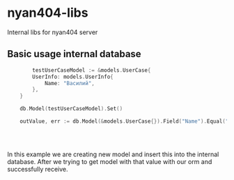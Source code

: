# nyan404-libs

Internal libs for nyan404 server
## Basic usage internal database
```go
    	testUserCaseModel := &models.UserCase{
		UserInfo: models.UserInfo{
			Name: "Василий",
		},
	}

	db.Model(testUserCaseModel).Set()

	outValue, err := db.Model(&models.UserCase{}).Field("Name").Equal("Василий").Get()
  
  
  
  ```
In this example we are creating new model and insert this into the internal database. After we trying to get model with that value with our orm and successfully receive.
